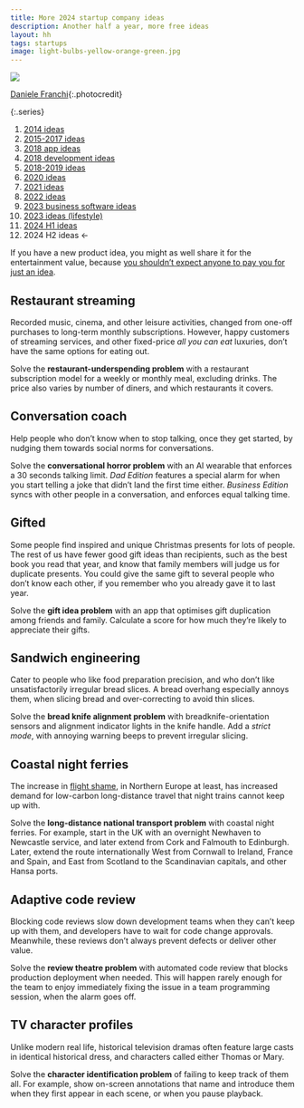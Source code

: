 ```yaml
---
title: More 2024 startup company ideas
description: Another half a year, more free ideas
layout: hh
tags: startups
image: light-bulbs-yellow-orange-green.jpg
---
```


![](light-bulbs-yellow-orange-green.jpg)

[Daniele Franchi](https://unsplash.com/photos/GbAEJUJKJ88){:.photocredit}

{:.series}
1. [2014 ideas](startup-ideas-are-cheap)
2. [2015-2017 ideas](startup-ideas-misc)
3. [2018 app ideas](startup-ideas-apps)
4. [2018 development ideas](startup-ideas-development)
5. [2018-2019 ideas](startup-ideas-2018-2019)
6. [2020 ideas](startup-ideas-2020)
7. [2021 ideas](startup-ideas-2021)
8. [2022 ideas](startup-ideas-2022)
9. [2023 business software ideas](startup-ideas-2023-business)
10. [2023 ideas (lifestyle)](startup-ideas-2023-lifestyle)
11. [2024 H1 ideas](startup-ideas-2024-h1)
12. 2024 H2 ideas ←

If you have a new product idea, you might as well share it for the entertainment value,
because [you shouldn’t expect anyone to pay you for just an idea](startup-ideas-are-cheap).

## Restaurant streaming

Recorded music, cinema, and other leisure activities, changed from one-off purchases to long-term monthly subscriptions.
However, happy customers of streaming services, and other fixed-price _all you can eat_ luxuries,
don’t have the same options for eating out.

Solve the **restaurant-underspending problem** with a restaurant subscription model for a weekly or monthly meal, excluding drinks.
The price also varies by number of diners, and which restaurants it covers.

## Conversation coach

Help people who don’t know when to stop talking, once they get started,
by nudging them towards social norms for conversations.

Solve the **conversational horror problem** with an AI wearable that enforces a 30 seconds talking limit.
_Dad Edition_ features a special alarm for when you start telling a joke that didn’t land the first time either.
_Business Edition_ syncs with other people in a conversation, and enforces equal talking time.

## Gifted

Some people find inspired and unique Christmas presents for lots of people.
The rest of us have fewer good gift ideas than recipients, 
such as the best book you read that year,
and know that family members will judge us for duplicate presents.
You could give the same gift to several people who don’t know each other,
if you remember who you already gave it to last year.

Solve the **gift idea problem** with an app that optimises gift duplication among friends and family.
Calculate a score for how much they’re likely to appreciate their gifts.

## Sandwich engineering

Cater to people who like food preparation precision,
and who don’t like unsatisfactorily irregular bread slices.
A bread overhang especially annoys them, when slicing bread and over-correcting to avoid thin slices.

Solve the **bread knife alignment problem** with breadknife-orientation sensors and alignment indicator lights in the knife handle.
Add a _strict mode_, with annoying warning beeps to prevent irregular slicing.

## Coastal night ferries

The increase in [flight shame](https://en.wikipedia.org/wiki/Flight_shame),
in Northern Europe at least, has increased demand for low-carbon long-distance travel that night trains cannot keep up with.

Solve the **long-distance national transport problem** with coastal night ferries.
For example, start in the UK with an overnight Newhaven to Newcastle service,
and later extend from Cork and Falmouth to Edinburgh.
Later, extend the route internationally West from Cornwall to Ireland, France and Spain,
and East from Scotland to the Scandinavian capitals, and other Hansa ports.

## Adaptive code review

Blocking code reviews slow down development teams when they can’t keep up with them,
and developers have to wait for code change approvals.
Meanwhile, these reviews don’t always prevent defects or deliver other value.

Solve the **review theatre problem** with automated code review that blocks production deployment when needed.
This will happen rarely enough for the team to enjoy immediately fixing the issue in a team programming session,
when the alarm goes off.

## TV character profiles

Unlike modern real life, historical television dramas often feature large casts in identical historical dress,
and characters called either Thomas or Mary.

Solve the **character identification problem** of failing to keep track of them all.
For example, show on-screen annotations that name and introduce them when they first appear in each scene, or when you pause playback.
